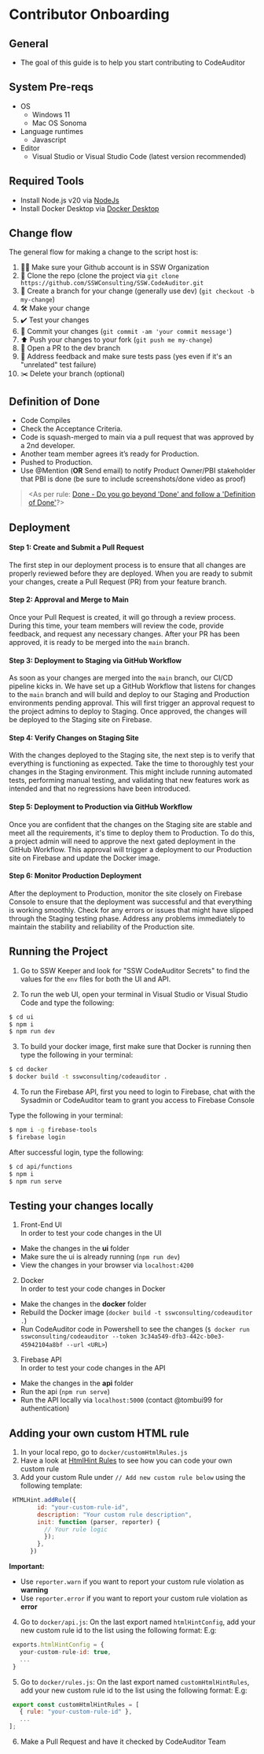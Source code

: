 # Contributor Onboarding

## General

 - The goal of this guide is to help you start contributing to CodeAuditor

## System Pre-reqs

 - OS
    - Windows 11
    - Mac OS Sonoma
 - Language runtimes
    - Javascript
 - Editor
    - Visual Studio or Visual Studio Code (latest version recommended)
    
## Required Tools
- Install Node.js v20 via [NodeJs](https://nodejs.org/en/)
- Install Docker Desktop via [Docker Desktop](https://www.docker.com/products/docker-desktop/)

## Change flow

The general flow for making a change to the script host is:
1. 👍🏻 Make sure your Github account is in SSW Organization
2. 🍴 Clone the repo (clone the project via `git clone https://github.com/SSWConsulting/SSW.CodeAuditor.git`
3. 🌳 Create a branch for your change (generally use dev) (`git checkout -b my-change`)
4. 🛠 Make your change
5. ✔️ Test your changes
6. 📌 Commit your changes (`git commit -am 'your commit message'`)
6. ⬆️ Push your changes to your fork (`git push me my-change`)
7. 💌 Open a PR to the dev branch
8. 📢 Address feedback and make sure tests pass (yes even if it's an "unrelated" test failure)
9. ✂️ Delete your branch (optional) 

## Definition of Done

- Code Compiles
- Check the Acceptance Criteria.
- Code is squash-merged to main via a pull request that was approved by a 2nd developer.
- Another team member agrees it’s ready for Production.
- Pushed to Production.
- Use @Mention (**OR** Send email) to notify Product Owner/PBI stakeholder that PBI is done (be sure to include screenshots/done video as proof) 

> <As per rule: [Done - Do you go beyond 'Done' and follow a 'Definition of Done'](https://rules.ssw.com.au/done-do-you-go-beyond-done-and-follow-a-definition-of-done)?>

## Deployment

#### Step 1: Create and Submit a Pull Request

The first step in our deployment process is to ensure that all changes are properly reviewed before they are deployed. When you are ready to submit your changes, create a Pull Request (PR) from your feature branch.

#### Step 2: Approval and Merge to Main

Once your Pull Request is created, it will go through a review process. During this time, your team members will review the code, provide feedback, and request any necessary changes. After your PR has been approved, it is ready to be merged into the ```main``` branch.

#### Step 3: Deployment to Staging via GitHub Workflow

As soon as your changes are merged into the ```main``` branch, our CI/CD pipeline kicks in. We have set up a GitHub Workflow that listens for changes to the ```main``` branch and will build and deploy to our Staging and Production environments pending approval. This will first trigger an approval request to the project admins to deploy to Staging. Once approved, the changes will be deployed to the Staging site on Firebase.

#### Step 4: Verify Changes on Staging Site

With the changes deployed to the Staging site, the next step is to verify that everything is functioning as expected. Take the time to thoroughly test your changes in the Staging environment. This might include running automated tests, performing manual testing, and validating that new features work as intended and that no regressions have been introduced.

#### Step 5: Deployment to Production via GitHub Workflow

Once you are confident that the changes on the Staging site are stable and meet all the requirements, it's time to deploy them to Production. To do this, a project admin will need to approve the next gated deployment in the GitHub Workflow. This approval will trigger a deployment to our Production site on Firebase and update the Docker image.

#### Step 6: Monitor Production Deployment

After the deployment to Production, monitor the site closely on Firebase Console to ensure that the deployment was successful and that everything is working smoothly. Check for any errors or issues that might have slipped through the Staging testing phase. Address any problems immediately to maintain the stability and reliability of the Production site.

## Running the Project

1. Go to SSW Keeper and look for "SSW CodeAuditor Secrets" to find the values for the `env` files for both the UI and API.

2. To run the web UI, open your terminal in Visual Studio or Visual Studio Code and type the following:  
``` bash
$ cd ui
$ npm i
$ npm run dev
```

3. To build your docker image, first make sure that Docker is running then type the following in your terminal:
``` bash
$ cd docker
$ docker build -t sswconsulting/codeauditor .
```

4. To run the Firebase API, first you need to login to Firebase, chat with the Sysadmin or CodeAuditor team to grant you access to Firebase Console
   
Type the following in your terminal:
``` bash
$ npm i -g firebase-tools
$ firebase login
```
After successful login, type the following:
``` bash
$ cd api/functions
$ npm i
$ npm run serve
```

## Testing your changes locally 
1. Front-End UI  
In order to test your code changes in the UI
- Make the changes in the **ui** folder
- Make sure the ui is already running (`npm run dev`)
- View the changes in your browser via `localhost:4200`

2. Docker  
In order to test your code changes in Docker 
- Make the changes in the **docker** folder
- Rebuild the Docker image (`docker build -t sswconsulting/codeauditor .`)
- Run CodeAuditor code in Powershell to see the changes (`$ docker run sswconsulting/codeauditor --token 3c34a549-dfb3-442c-b0e3-45942104a8bf --url <URL>`) 

3. Firebase API  
In order to test your code changes in the API
- Make the changes in the **api** folder
- Run the api (`npm run serve`)
- Run the API locally via `localhost:5000` (contact @tombui99 for authentication)

## Adding your own custom HTML rule
1. In your local repo, go to ```docker/customHtmlRules.js```
2. Have a look at [HtmlHint Rules](https://github.com/htmlhint/HTMLHint/tree/master/src/core/rules) to see how you can code your own custom rule
3. Add your custom Rule under ```// Add new custom rule below``` using the following template:
```javascript
 HTMLHint.addRule({
        id: "your-custom-rule-id",
        description: "Your custom rule description",
        init: function (parser, reporter) {
          // Your rule logic
          });
        },
      })
```
**Important:** 
- Use ``` reporter.warn ``` if you want to report your custom rule violation as **warning**
- Use ``` reporter.error ``` if you want to report your custom rule violation as **error**
4. Go to ```docker/api.js```: On the last export named ```htmlHintConfig```, add your new custom rule id to the list using the following format:
E.g: 
```javascript
 exports.htmlHintConfig = {
   your-custom-rule-id: true,
   ...
 }
```
5. Go to ```docker/rules.js```: On the last export named ```customHtmlHintRules```, add your new custom rule id to the list using the following format:
E.g: 
```javascript
 export const customHtmlHintRules = [
   { rule: "your-custom-rule-id" },	
   ...
];
```
6. Make a Pull Request and have it checked by CodeAuditor Team
